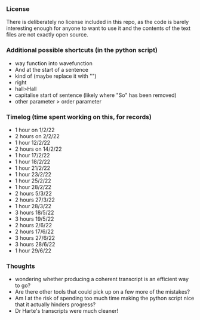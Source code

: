 ### License
There is deliberately no license included in this repo, as the code is barely interesting enough for anyone to want to use it and the contents of the text files are not exactly open source.


### Additional possible shortcuts (in the python script)
- way function into wavefunction
- And at the start of a sentence
- kind of (maybe replace it with "")
- right
- hall>Hall
- capitalise start of sentence (likely where "So" has been removed)
- other parameter > order parameter





### Timelog (time spent working on this, for records)
- 1 hour on 1/2/22
- 2 hours on 2/2/22
- 1 hour 12/2/22
- 2 hours on 14/2/22
- 1 hour 17/2/22
- 1 hour 18/2/22
- 1 hour 21/2/22
- 1 hour 23/2/22
- 1 hour 25/2/22
- 1 hour 28/2/22
- 2 hours 5/3/22
- 2 hours 27/3/22
- 1 hour 28/3/22
- 3 hours 18/5/22
- 3 hours 19/5/22
- 2 hours 2/6/22
- 2 hours 17/6/22
- 3 hours 27/6/22
- 3 hours 28/6/22
- 1 hour 29/6/22

### Thoughts
- wondering whether producing a coherent transcript is an efficient way to go? 
- Are there other tools that could pick up on a few more of the mistakes?
- Am I at the risk of spending too much time making the python script nice that it actually hinders progress?
- Dr Harte's transcripts were much cleaner!
